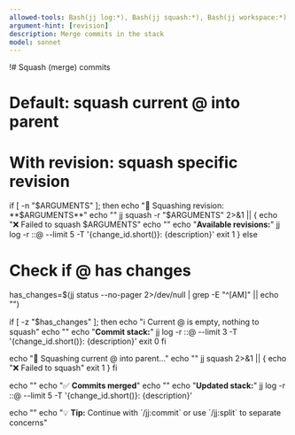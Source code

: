 ```yaml
---
allowed-tools: Bash(jj log:*), Bash(jj squash:*), Bash(jj workspace:*)
argument-hint: [revision]
description: Merge commits in the stack
model: sonnet
---
```


!# Squash (merge) commits

# Default: squash current @ into parent
# With revision: squash specific revision

if [ -n "$ARGUMENTS" ]; then
  echo "🔀 Squashing revision: **$ARGUMENTS**"
  echo ""
  jj squash -r "$ARGUMENTS" 2>&1 || {
    echo "❌ Failed to squash $ARGUMENTS"
    echo ""
    echo "**Available revisions:**"
    jj log -r ::@ --limit 5 -T '{change_id.short()}: {description}'
    exit 1
  }
else
  # Check if @ has changes
  has_changes=$(jj status --no-pager 2>/dev/null | grep -E "^[AM]" || echo "")

  if [ -z "$has_changes" ]; then
    echo "ℹ️  Current @ is empty, nothing to squash"
    echo ""
    echo "**Commit stack:**"
    jj log -r ::@ --limit 3 -T '{change_id.short()}: {description}'
    exit 0
  fi

  echo "🔀 Squashing current @ into parent..."
  echo ""
  jj squash 2>&1 || {
    echo "❌ Failed to squash"
    exit 1
  }
fi

echo ""
echo "✅ **Commits merged**"
echo ""
echo "**Updated stack:**"
jj log -r ::@ --limit 5 -T '{change_id.short()}: {description}'

echo ""
echo "💡 **Tip:** Continue with \`/jj:commit\` or use \`/jj:split\` to separate concerns"

